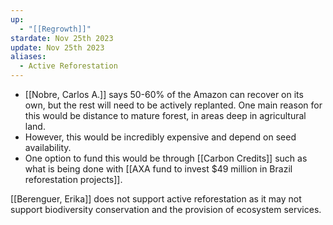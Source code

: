 ```yaml
---
up:
  - "[[Regrowth]]"
stardate: Nov 25th 2023
update: Nov 25th 2023
aliases:
  - Active Reforestation
---
```

- [[Nobre, Carlos A.]] says 50-60% of the Amazon can recover on its own, but the rest will need to be actively replanted. One main reason for this would be distance to mature forest, in areas deep in agricultural land.
- However, this would be incredibly expensive and depend on seed availability.
- One option to fund this would be through [[Carbon Credits]] such as what is being done with [[AXA fund to invest $49 million in Brazil reforestation projects]].

[[Berenguer, Erika]] does not support active reforestation as it may not support biodiversity conservation and the provision of ecosystem services.

